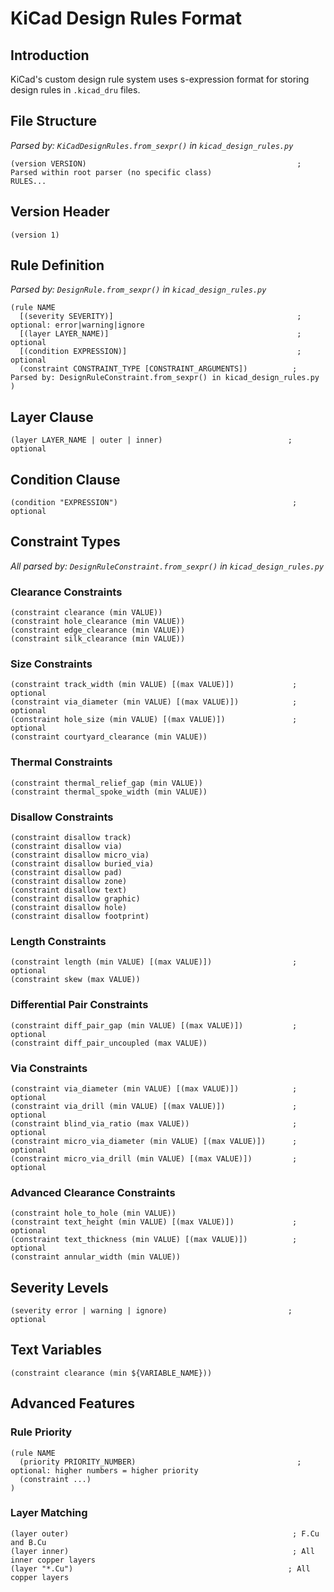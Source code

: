 # KiCad Design Rules Format

## Introduction

KiCad's custom design rule system uses s-expression format for storing design rules in `.kicad_dru` files.

## File Structure

*Parsed by: `KiCadDesignRules.from_sexpr()` in `kicad_design_rules.py`*

```
(version VERSION)                                               ; Parsed within root parser (no specific class)
RULES...
```

## Version Header

```
(version 1)
```

## Rule Definition

*Parsed by: `DesignRule.from_sexpr()` in `kicad_design_rules.py`*

```
(rule NAME
  [(severity SEVERITY)]                                         ; optional: error|warning|ignore
  [(layer LAYER_NAME)]                                          ; optional
  [(condition EXPRESSION)]                                      ; optional
  (constraint CONSTRAINT_TYPE [CONSTRAINT_ARGUMENTS])          ; Parsed by: DesignRuleConstraint.from_sexpr() in kicad_design_rules.py
)
```

## Layer Clause

```
(layer LAYER_NAME | outer | inner)                            ; optional
```

## Condition Clause

```
(condition "EXPRESSION")                                       ; optional
```

## Constraint Types

*All parsed by: `DesignRuleConstraint.from_sexpr()` in `kicad_design_rules.py`*

### Clearance Constraints

```
(constraint clearance (min VALUE))
(constraint hole_clearance (min VALUE))
(constraint edge_clearance (min VALUE))
(constraint silk_clearance (min VALUE))
```

### Size Constraints

```
(constraint track_width (min VALUE) [(max VALUE)])             ; optional
(constraint via_diameter (min VALUE) [(max VALUE)])            ; optional
(constraint hole_size (min VALUE) [(max VALUE)])               ; optional
(constraint courtyard_clearance (min VALUE))
```

### Thermal Constraints

```
(constraint thermal_relief_gap (min VALUE))
(constraint thermal_spoke_width (min VALUE))
```

### Disallow Constraints

```
(constraint disallow track)
(constraint disallow via)
(constraint disallow micro_via)
(constraint disallow buried_via)
(constraint disallow pad)
(constraint disallow zone)
(constraint disallow text)
(constraint disallow graphic)
(constraint disallow hole)
(constraint disallow footprint)
```

### Length Constraints

```
(constraint length (min VALUE) [(max VALUE)])                  ; optional
(constraint skew (max VALUE))
```

### Differential Pair Constraints

```
(constraint diff_pair_gap (min VALUE) [(max VALUE)])           ; optional
(constraint diff_pair_uncoupled (max VALUE))
```

### Via Constraints

```
(constraint via_diameter (min VALUE) [(max VALUE)])            ; optional
(constraint via_drill (min VALUE) [(max VALUE)])               ; optional
(constraint blind_via_ratio (max VALUE))                       ; optional
(constraint micro_via_diameter (min VALUE) [(max VALUE)])      ; optional
(constraint micro_via_drill (min VALUE) [(max VALUE)])         ; optional
```

### Advanced Clearance Constraints

```
(constraint hole_to_hole (min VALUE))
(constraint text_height (min VALUE) [(max VALUE)])             ; optional
(constraint text_thickness (min VALUE) [(max VALUE)])          ; optional
(constraint annular_width (min VALUE))
```

## Severity Levels

```
(severity error | warning | ignore)                           ; optional
```

## Text Variables

```
(constraint clearance (min ${VARIABLE_NAME}))
```

## Advanced Features

### Rule Priority

```
(rule NAME
  (priority PRIORITY_NUMBER)                                    ; optional: higher numbers = higher priority
  (constraint ...)
)
```

### Layer Matching

```
(layer outer)                                                  ; F.Cu and B.Cu
(layer inner)                                                  ; All inner copper layers  
(layer "*.Cu")                                                ; All copper layers
```
